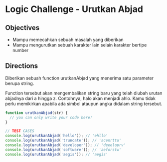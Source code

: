 # Logic Challenge - Urutkan Abjad

## Objectives
- Mampu memecahkan sebuah masalah yang diberikan
- Mampu mengurutkan sebuah karakter lain selain karakter bertipe number


## Directions

Diberikan sebuah function urutkanAbjad yang menerima satu parameter berupa string.

Function tersebut akan mengembalikan string baru yang telah diubah urutan abjadnya dari a hingga z. Contohnya, halo akan menjadi ahlo. Kamu tidak perlu memikirkan apabila ada simbol ataupun angka didalam string tersebut.


```JavaScript
function urutkanAbjad(str) {
  // you can only write your code here!
}

// TEST CASES
console.log(urutkanAbjad('hello')); // 'ehllo'
console.log(urutkanAbjad('truncate')); // 'acenrttu'
console.log(urutkanAbjad('developer')); // 'deeeloprv'
console.log(urutkanAbjad('software')); // 'aeforstw'
console.log(urutkanAbjad('aegis')); // 'aegis'
```
